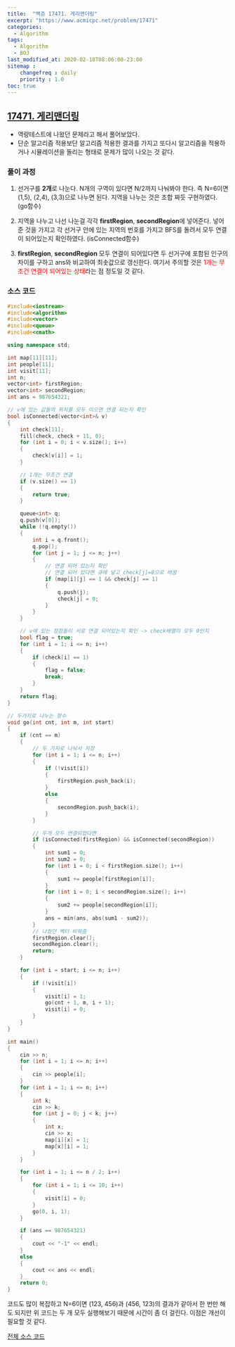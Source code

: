 ```yaml
---
title:  "백준 17471. 게리맨더링"
excerpt: "https://www.acmicpc.net/problem/17471"
categories:
  - Algorithm
tags:
  - Algorithm
  - BOJ
last_modified_at: 2020-02-18T08:06:00-23:00
sitemap :
    changefreq : daily
    priority : 1.0
toc: true
---
```


## [17471. 게리맨더링](https://www.acmicpc.net/problem/17471)
- 역량테스트에 나왔던 문제라고 해서 풀어보았다. 
- 단순 알고리즘 적용보단 알고리즘 적용한 결과를 가지고 또다시 알고리즘을 적용하거나 시뮬레이션을 돌리는 형태로 문제가 많이 나오는 것 같다.

### 풀이 과정
1. 선거구를 **2개**로 나눈다. N개의 구역이 있다면 N/2까지 나눠봐야 한다. 즉 N=6이면 (1,5), (2,4), (3,3)으로 나누면 된다. 지역을 나누는 것은 조합 짜듯 구현하였다. (go함수)

2. 지역을 나누고 나선 나눈걸 각각 **firstRegion**, **secondRegion**에 넣어준다. 넣어준 것을 가지고 각 선거구 안에 있는 지역의 번호를 가지고 BFS를 돌려서 모두 연결이 되어있는지 확인하였다. (isConnected함수)

3. **firstRegion**, **secondRegion** 모두 연결이 되어있다면 두 선거구에 포함된 인구의 차이를 구하고 ans와 비교하여 최솟값으로 갱신한다. 여기서 주의할 것은 <span style="color:red">1개는 무조건 연결이 되어있는 상태</span>라는 점 정도일 것 같다.

### 소스 코드
```cpp
#include<iostream>
#include<algorithm>
#include<vector>
#include<queue>
#include<cmath>

using namespace std;

int map[11][11];
int people[11];
int visit[11];
int n;
vector<int> firstRegion;
vector<int> secondRegion;
int ans = 987654321;

// v에 있는 값들의 위치를 모두 이으면 연결 되는지 확인
bool isConnected(vector<int>& v)
{
    int check[11];
    fill(check, check + 11, 0);
    for (int i = 0; i < v.size(); i++)
    {
        check[v[i]] = 1;
    }

    // 1개는 무조건 연결
    if (v.size() == 1)
    {
        return true;
    }

    queue<int> q;
    q.push(v[0]);
    while (!q.empty())
    {
        int i = q.front();
        q.pop();
        for (int j = 1; j <= n; j++)
        {
            // 연결 되어 있는지 확인
            // 연결 되어 있다면 큐에 넣고 check[j]=0으로 바꿈
            if (map[i][j] == 1 && check[j] == 1)
            {
                q.push(j);
                check[j] = 0;
            }
        }
    }

    // v에 있는 정점들이 서로 연결 되어있는지 확인 -> check배열이 모두 0인지
    bool flag = true;
    for (int i = 1; i <= n; i++)
    {
        if (check[i] == 1)
        {
            flag = false;
            break;
        }
    }
    return flag;
}

// 두가지로 나누는 함수
void go(int cnt, int m, int start)
{
    if (cnt == m)
    {
        // 두 가지로 나눠서 저장
        for (int i = 1; i <= n; i++)
        {
            if (!visit[i])
            {
                firstRegion.push_back(i);
            }
            else
            {
                secondRegion.push_back(i);
            }
        }

        // 두개 모두 연결되었다면
        if (isConnected(firstRegion) && isConnected(secondRegion))
        {
            int sum1 = 0;
            int sum2 = 0;
            for (int i = 0; i < firstRegion.size(); i++)
            {
                sum1 += people[firstRegion[i]];
            }
            for (int i = 0; i < secondRegion.size(); i++)
            {
                sum2 += people[secondRegion[i]];
            }
            ans = min(ans, abs(sum1 - sum2));
        }
        // 나웠던 벡터 비워줌
        firstRegion.clear();
        secondRegion.clear();
        return;
    }

    for (int i = start; i <= n; i++)
    {
        if (!visit[i])
        {
            visit[i] = 1;
            go(cnt + 1, m, i + 1);
            visit[i] = 0;
        }
    }
}

int main()
{
    cin >> n;
    for (int i = 1; i <= n; i++)
    {
        cin >> people[i];
    }
    for (int i = 1; i <= n; i++)
    {
        int k;
        cin >> k;
        for (int j = 0; j < k; j++)
        {
            int x;
            cin >> x;
            map[i][x] = 1;
            map[x][i] = 1;
        }
    }

    for (int i = 1; i <= n / 2; i++)
    {
        for (int i = 1; i <= 10; i++)
        {
            visit[i] = 0;
        }
        go(0, i, 1);
    }

    if (ans == 987654321)
    {
        cout << "-1" << endl;
    }
    else
    {
        cout << ans << endl;
    }
    return 0;
}
```
코드도 많이 복잡하고 N=6이면 (123, 456)과 (456, 123)의 결과가 같아서 한 번만 해도 되지만 위 코드는 두 개 모두 실행해보기 때문에 시간이 좀 더 걸린다. 이점은 개선이 필요할 것 같다.

[전체 소스 코드](https://github.com/tdm1223/Algorithm/blob/master/acmicpc.net/17471.cpp)
